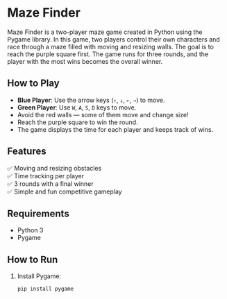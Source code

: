 # Maze Finder

Maze Finder is a two-player maze game created in Python using the Pygame library. In this game, two players control their own characters and race through a maze filled with moving and resizing walls. The goal is to reach the purple square first. The game runs for three rounds, and the player with the most wins becomes the overall winner.

## How to Play

- **Blue Player**: Use the arrow keys (`↑`, `↓`, `←`, `→`) to move.
- **Green Player**: Use `W`, `A`, `S`, `D` keys to move.
- Avoid the red walls — some of them move and change size!
- Reach the purple square to win the round.
- The game displays the time for each player and keeps track of wins.

## Features

✅ Moving and resizing obstacles  
✅ Time tracking per player  
✅ 3 rounds with a final winner  
✅ Simple and fun competitive gameplay  

## Requirements

- Python 3
- Pygame

## How to Run

1. Install Pygame:
   ```bash
   pip install pygame
